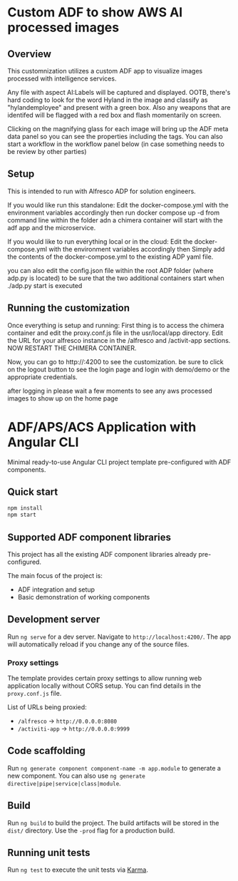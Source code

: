 # Custom ADF to show AWS AI processed images

## Overview

This customnization utilizes a custom ADF app to visualize images processed with intelligence services.  

Any file with aspect AI:Labels will be captured and displayed.  OOTB, there's hard coding to look for the word Hyland in the image and classify as "hylandemployee"  and present with a green box.  Also any weapons that are identifed will be flagged with a red box and flash momentarily on screen. 

Clicking on the magnifying glass for each image will bring up the ADF meta data panel so you can see the properties including the tags.  You can also start a workflow in the workflow panel below (in case something needs to be review by other parties)

## Setup

This is intended to run with Alfresco ADP for solution engineers.  

If you would like run this standalone:  Edit the docker-compose.yml with the environment variables accordingly then run docker compose up -d from command line within the folder adn a chimera container will start with the adf app and the microservice.

If you would like to run everything local or in the cloud:  Edit the docker-compose.yml with the environment variables accordingly then  Simply add the contents of the docker-compose.yml to the existing ADP yaml file.  

you can also edit the config.json file within the root ADP folder (where adp.py is located) to be sure that the two additional containers start when ./adp.py start is executed

## Running the customization

Once everything is setup and running: First thing is to access the chimera container and edit the proxy.conf.js file in the usr/local/app directory.  Edit the URL for your alfresco instance in the /alfresco and /activit-app sections.  NOW RESTART THE CHIMERA CONTAINER.

Now, you can go to http://<URL>:4200 to see the customization.  be sure to click on the logout button to see the login page and login with demo/demo or the appropriate credentials.

after logging in please wait a few moments to see any aws processed images to show up on the home page


# ADF/APS/ACS Application with Angular CLI

Minimal ready-to-use Angular CLI project template pre-configured with ADF components.

## Quick start

```sh
npm install
npm start
```

## Supported ADF component libraries

This project has all the existing ADF component libraries already pre-configured.

The main focus of the project is:

- ADF integration and setup
- Basic demonstration of working components

## Development server

Run `ng serve` for a dev server. Navigate to `http://localhost:4200/`. The app will automatically reload if you change any of the source files.

### Proxy settings

The template provides certain proxy settings to allow running web application locally without CORS setup.
You can find details in the `proxy.conf.js` file.

List of URLs being proxied:

- `/alfresco` -> `http://0.0.0.0:8080`
- `/activiti-app` -> `http://0.0.0.0:9999`

## Code scaffolding

Run `ng generate component component-name -m app.module` to generate a new component. You can also use `ng generate directive|pipe|service|class|module`.

## Build

Run `ng build` to build the project. The build artifacts will be stored in the `dist/` directory. Use the `-prod` flag for a production build.

## Running unit tests

Run `ng test` to execute the unit tests via [Karma](https://karma-runner.github.io).
